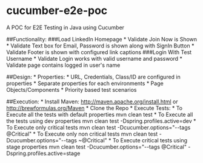 # cucumber-e2e-poc
A POC for E2E Testing in Java using Cucumber 

##Functionality:
###Load LinkedIn Homepage
    * Validate Join Now is Shown
    * Validate Text box for Email, Password is shown along with SignIn Button
    * Validate Footer is shown with configured link captions
###Login With Test Username
    * Validate Login works with valid username and password
    * Validate page contains logged in user's name

##Design:
    * Properties:
        * URL, Credentials, Class/ID are configured in properties
        * Separate properties for each environments 
    * Page Objects/Components
    * Priority based test scenarios

##Execution:
    * Install Maven:
        http://maven.apache.org/install.html or http://brewformulas.org/Maven
    * Clone the Repo
    * Execute Tests:
        * To Execute all the tests with default properties
            mvn clean test
        * To Execute all the tests using dev properties
            mvn clean test -Dspring.profiles.active=dev
        * To Execute only critical tests
            mvn clean test -Dcucumber.options="--tags @Critical"
        * To Execute only non critical tests
            mvn clean test -Dcucumber.options="--tags ~@Critical"
        * To Execute critical tests using stage properties
            mvn clean test -Dcucumber.options="--tags @Critical" -Dspring.profiles.active=stage

